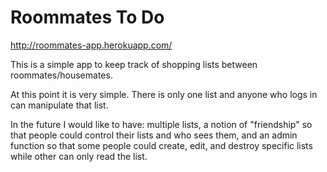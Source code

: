 Roommates To Do
================================================

http://roommates-app.herokuapp.com/

This is a simple app to keep track of shopping lists between roommates/housemates.

At this point it is very simple. There is only one list and anyone who logs in can manipulate that list.

In the future I would like to have: multiple lists, a notion of "friendship" so that people could control their lists and who sees them, and an admin function so that some people could create, edit, and destroy specific lists while other can only read the list.


